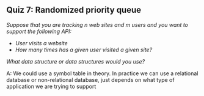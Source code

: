 ## Quiz 7: Randomized priority queue

*Suppose that you are tracking n web sites and m users and you want to support the following API:*
* *User visits a website*
* *How many times has a given user visited a given site?*

*What data structure or data structures would you use?*

A: We could use a symbol table in theory. In practice we can use a relational database or non-relational database, just depends on what type of application we are trying to support
